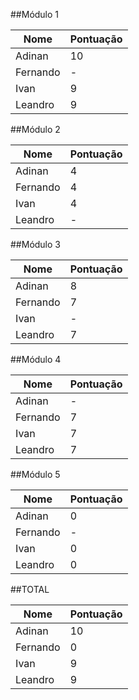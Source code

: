 ##Módulo 1

|Nome    |Pontuação|
|--------|---------|
|Adinan  |       10|
|Fernando|        -|
|Ivan    |        9|
|Leandro |        9|

##Módulo 2

|Nome    |Pontuação|
|--------|---------|
|Adinan  |        4|
|Fernando|        4|
|Ivan    |        4|
|Leandro |        -|

##Módulo 3

|Nome    |Pontuação|
|--------|---------|
|Adinan  |        8|
|Fernando|        7|
|Ivan    |        -|
|Leandro |        7|

##Módulo 4

|Nome    |Pontuação|
|--------|---------|
|Adinan  |        -|
|Fernando|        7|
|Ivan    |        7|
|Leandro |        7|

##Módulo 5

|Nome    |Pontuação|
|--------|---------|
|Adinan  |        0|
|Fernando|        -|
|Ivan    |        0|
|Leandro |        0|

##TOTAL

|Nome    |Pontuação|
|--------|---------|
|Adinan  |       10|
|Fernando|        0|
|Ivan    |        9|
|Leandro |        9|

